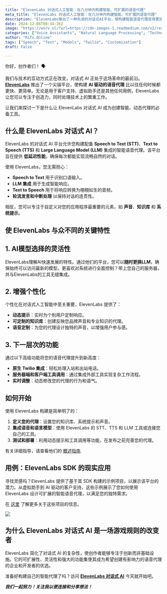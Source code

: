 ```yaml
---
title: "ElevenLabs 对话式人工智能：在几分钟内构建智能、可扩展的语音代理"
meta_title: "ElevenLabs 对话式人工智能：在几分钟内构建智能、可扩展的语音代理"
description: "ElevenLabs推出了一种先进的对话式AI平台，使构建智能语音代理变得更加快速和简单。该平台集成了语音转文本、文本转语音和大型语言模型，提供低延迟性能，支持个性化定制和灵活的AI模型选择。其高级功能包括与Twilio的原生集成和实时调整能力，适用于客户支持和虚拟助手等多种场景。ElevenLabs旨在简化对话式AI的构建过程，帮助开发者专注于创造力而非技术细节。"
date: 2024-12-06T00:34:26Z
image: "https://wsrv.nl/?url=https://cdn-images-1.readmedium.com/v2/resize:fit:800/1*AY_rgmeIAqJsyheyhYqPBA.png"
categories: ["Voice Assistants", "Natural Language Processing", "Technology/Web"]
author: "Rifx.Online"
tags: ["Speech", "Text", "Models", "Twilio", "Customization"]
draft: False

---
```






你好，创作者们！ 🗣️

我们与技术的互动方式正在改变，对话式 AI 正处于这场革命的最前沿。[**ElevenLabs**](https://elevenlabs.io/) 推出了一个尖端平台，使构建 **AI 驱动的语音代理** 比以往任何时候都更快、更简单。无论是用于客户支持、虚拟助手还是其他任何用例，ElevenLabs 让您可以专注于创造力，同时处理技术上的繁重工作。

让我们来探讨一下是什么让 ElevenLabs 对话式 AI 成为创建智能、动态代理的必备工具。

## 什么是 ElevenLabs 对话式 AI？

ElevenLabs 的对话式 AI 平台允许您构建配备 **Speech to Text (STT)**、**Text to Speech (TTS)** 和 **Large Language Model (LLM)** 集成的智能语音代理。该平台旨在提供 **低延迟性能**，确保每次都能实现流畅自然的对话。

使用 ElevenLabs，您无需担心：

* **Speech to Text** 用于识别口语输入。
* **LLM 集成** 用于生成智能响应。
* **Text to Speech** 用于将响应转换为栩栩如生的音频。
* **轮流发言和中断处理** 以保持对话的连贯性。

相反，您可以专注于自定义对您的应用程序最重要的元素，如 **声音**、**知识库** 和 **系统提示**。

## 使 ElevenLabs 与众不同的关键特性

## 1\. AI模型选择的灵活性

ElevenLabs理解AI快速发展的特性。通过他们的平台，您可以**随时更换LLM**，确保始终可以访问最新的模型。更喜欢对系统进行全面控制？带上您自己的服务器，并与ElevenLabs的工具无缝集成。

## 2\. 增强个性化

个性化在对话式人工智能中至关重要，ElevenLabs 提供了：

* **动态提示**：实时为个别用户定制响应。
* **可定制的知识库**：创建反映您品牌声音和专业知识的代理。
* **语音定制**：为您的代理设计独特的声音，以增强用户参与感。

## 3\. 下一层次的功能

通过以下高级功能将您的语音代理提升到新高度：

* **原生 Twilio 集成**：轻松处理入站和出站电话。
* **服务器端和客户端工具调用**：通过集成外部工具实现复杂工作流程。
* **实时调整**：动态修改您的代理的行为和语气。

## 如何开始

使用 ElevenLabs 构建是简单明了的：

1. **定义您的代理**：设置您的知识库、系统提示和声音。
2. **集成语音和语言模型**：使用 ElevenLabs 的 STT、TTS 和 LLM 工具或连接您自己的工具。
3. **测试和部署**：利用动态提示和工具调用等功能，在发布之前完善您的代理。

有关详细指导，请查看他们的 [概述指南](https://elevenlabs.io/blog/conversational-ai).

## 用例：ElevenLabs SDK 的现实应用

寻找灵感吗？ElevenLabs 提供了基于其 SDK 构建的示例项目，以展示该平台的潜力。从虚拟助手到 AI 驱动的客户支持，这些示例展示了您如何使用 ElevenLabs 设计可扩展的智能语音代理，以满足您的独特需求。

在 [这里](https://elevenlabs.io/docs/product/introduction) 了解更多关于这些项目的信息。

![](https://wsrv.nl/?url=https://cdn-images-1.readmedium.com/v2/resize:fit:800/1*mIP0bPyLsrKi-M8bgMB0Mg.png)

## 为什么 ElevenLabs 对话式 AI 是一场游戏规则的改变者

ElevenLabs 简化了对话式 AI 的复杂性，使创作者能够专注于创新而非基础设施。它的可扩展性、灵活性和强大的功能集使其成为希望创建有影响力的语音代理的企业和开发者的优选。

准备好构建自己的智能代理了吗？访问 [**ElevenLabs 对话式 AI**](https://elevenlabs.io/conversational) 今天就开始吧。

***我们一起努力！关注我以便连接和分享想法！***

